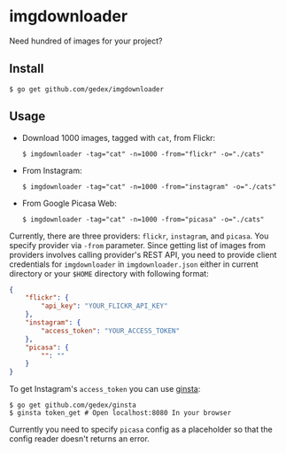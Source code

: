 imgdownloader
=============

Need hundred of images for your project?

## Install

~~~text
$ go get github.com/gedex/imgdownloader
~~~

## Usage

* Download 1000 images, tagged with `cat`, from Flickr:

  ~~~text
  $ imgdownloader -tag="cat" -n=1000 -from="flickr" -o="./cats"
  ~~~

* From Instagram:

  ~~~text
  $ imgdownloader -tag="cat" -n=1000 -from="instagram" -o="./cats"
  ~~~

* From Google Picasa Web:

  ~~~text
  $ imgdownloader -tag="cat" -n=1000 -from="picasa" -o="./cats"
  ~~~

Currently, there are three providers: `flickr`, `instagram`, and `picasa`. You specify
provider via `-from` parameter. Since getting list of images from providers
involves calling provider's REST API, you need to provide client credentials
for `imgdownloader` in `imgdownloader.json` either in current directory or
your `$HOME` directory with following format:

~~~json
{
	"flickr": {
		"api_key": "YOUR_FLICKR_API_KEY"
	},
	"instagram": {
		"access_token": "YOUR_ACCESS_TOKEN"
	},
	"picasa": {
		"": ""
	}
}
~~~

To get Instagram's `access_token` you can use [ginsta](https://github.com/gedex/ginsta):

~~~text
$ go get github.com/gedex/ginsta
$ ginsta token_get # Open localhost:8080 In your browser
~~~

Currently you need to specify `picasa` config as a placeholder so that the config reader
doesn't returns an error.
